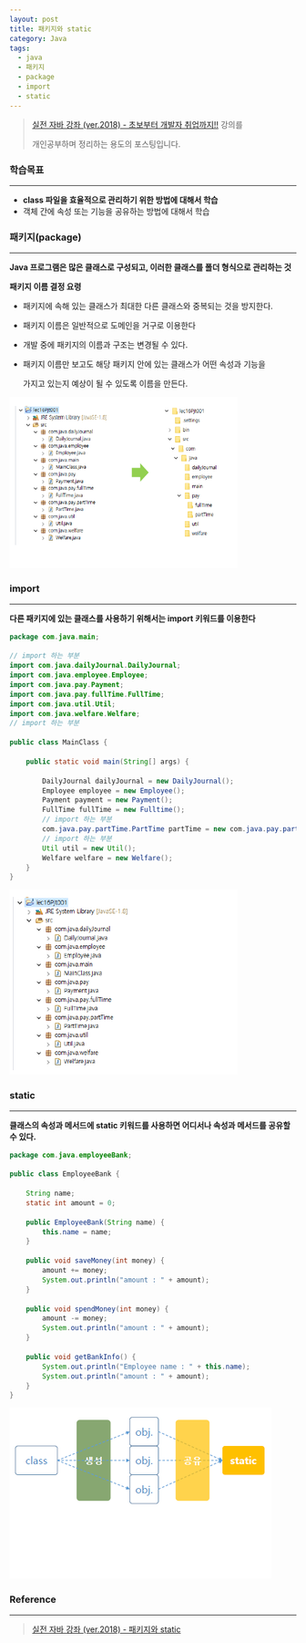 ```yaml
---
layout: post
title: 패키지와 static
category: Java
tags:
  - java
  - 패키지
  - package
  - import
  - static
---
```




> [실전 자바 강좌 (ver.2018) - 초보부터 개발자 취업까지!!](https://www.inflearn.com/course/%EC%8B%A4%EC%A0%84-%EC%9E%90%EB%B0%94_java-renew/) 강의를
>
> 개인공부하며 정리하는 용도의 포스팅입니다.



### 학습목표

---

- **class 파일을 효율적으로 관리하기 위한 방법에 대해서 학습**
- 객체 간에 속성 또는 기능을 공유하는 방법에 대해서 학습



### 패키지(package)

---

**Java 프로그램은 많은 클래스로 구성되고, 이러한 클래스를 폴더 형식으로 관리하는 것**



**패키지 이름 결정 요령**

- 패키지에 속해 있는 클래스가 최대한 다른 클래스와 중복되는 것을 방지한다.

- 패키지 이름은 일반적으로 도메인을 거구로 이용한다

- 개발 중에 패키지의 이름과 구조는 변경될 수 있다.

- 패키지 이름만 보고도 해당 패키지 안에 있는 클래스가 어떤 속성과 기능을

  가지고 있는지 예상이 될 수 있도록 이름을 만든다.

![패키지](/assets/Java/패키지.png)



### import

---

**다른 패키지에 있는 클래스를 사용하기 위해서는 import 키워드를 이용한다**

```java
package com.java.main;

// import 하는 부분
import com.java.dailyJournal.DailyJournal;
import com.java.employee.Employee;
import com.java.pay.Payment;
import com.java.pay.fullTime.FullTime;
import com.java.util.Util;
import com.java.welfare.Welfare;
// import 하는 부분

public class MainClass {
    
    public static void main(String[] args) {
        
        DailyJournal dailyJournal = new DailyJournal();
        Employee employee = new Employee();
        Payment payment = new Payment();
        FullTime fullTime = new Fulltime();
        // import 하는 부분
        com.java.pay.partTime.PartTime partTime = new com.java.pay.partTime.PartTime();
        // import 하는 부분
        Util util = new Util();
        Welfare welfare = new Welfare();
    }
}
```



![import](/assets/Java/import.png)



### static

---

**클래스의 속성과 메서드에 static 키워드를 사용하면 어디서나 속성과 메서드를 공유할 수 있다.**



```java
package com.java.employeeBank;

public class EmployeeBank {
    
    String name;
    static int amount = 0;
    
    public EmployeeBank(String name) {
        this.name = name;
    }
    
    public void saveMoney(int money) {
        amount += money;
        System.out.println("amount : " + amount);
    }
    
    public void spendMoney(int money) {
        amount -= money;
        System.out.println("amount : " + amount);
    }
    
    public void getBankInfo() {
        System.out.println("Employee name : " + this.name);
        System.out.println("amount : " + amount);
    }
}
```



![static](/assets/Java/static.png)





### Reference

---

> [실전 자바 강좌 (ver.2018) - 패키지와 static](https://www.inflearn.com/course/%EC%8B%A4%EC%A0%84-%EC%9E%90%EB%B0%94_java-renew/%ED%8C%A8%ED%82%A4%EC%A7%80%EC%99%80-static/)



